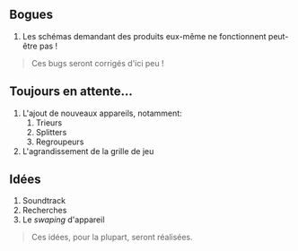 ## Bogues

1. Les schémas demandant des produits eux-même ne fonctionnent peut-être pas !

> Ces bugs seront corrigés d'ici peu !

## Toujours en attente...

1. L'ajout de nouveaux appareils, notamment:
    1. Trieurs
    1. Splitters
    1. Regroupeurs
1. L'agrandissement de la grille de jeu

## Idées

1. Soundtrack
1. Recherches
1. Le *swaping* d'appareil

> Ces idées, pour la plupart, seront réalisées.